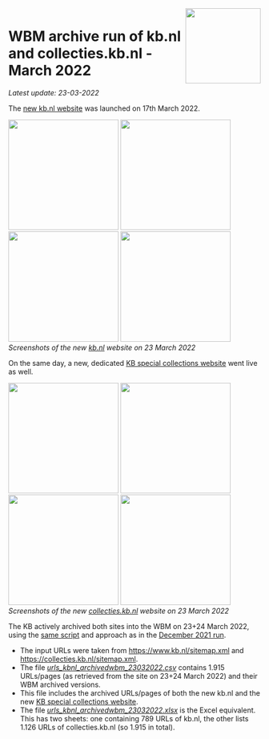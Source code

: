 <image src="https://upload.wikimedia.org/wikipedia/commons/thumb/1/17/Logo_Koninklijke_Bibliotheek_wordmark.svg/150px-Logo_Koninklijke_Bibliotheek_wordmark.svg.png" width="150" align="right"/>

# WBM archive run of kb.nl and collecties.kb.nl - March 2022
*Latest update: 23-03-2022*

The [new kb.nl website](https://www.kb.nl) was launched on 17th March 2022. 

<kbd><image src="images/kbnl_homepage_23032022.png" width="220"/></kbd>
<kbd><image src="images/kbnl_newspage_23032022.png" width="220"/></kbd>
<kbd><image src="images/kbnl_topstukpage_23032022.png" width="220"/></kbd>
<kbd><image src="images/kbnl_organisationpage_23032022.png" width="220"/></kbd>
<br clear="all"/>
*Screenshots of the new [kb.nl](https://www.kb.nl) website on 23 March 2022*

On the same day, a new, dedicated [KB special collections website](https://collecties.kb.nl) went live as well. 

<kbd><image src="images/collectieskbnl_homepage_23032022.png" width="220"/></kbd>
<kbd><image src="images/collectieskbnl_koopmanpage_23032022.png" width="220"/></kbd>
<kbd><image src="images/collectieskbnl_nlpoeziepage_23032022.png" width="220"></kbd>
<kbd><image src="images/collectieskbnl_dichterpage_23032022.png" width="220"></kbd>
<br clear="all"/>
*Screenshots of the new [collecties.kb.nl](https://collecties.kb.nl) website on 23 March 2022*

The KB actively archived both sites into the WBM on 23+24 March 2022, using the [same script](../../wbm-archiver_v2_30112021) and approach as in the [December 2021 run](../24122021/). 

* The input URLs were taken from https://www.kb.nl/sitemap.xml and https://collecties.kb.nl/sitemap.xml. 
* The file *[urls_kbnl_archivedwbm_23032022.csv](urls_kbnl_archivedwbm_23032022.csv)* contains 1.915 URLs/pages (as retrieved from the site on 23+24 March 2022) and their WBM archived versions.
* This file includes the archived URLs/pages of both the new kb.nl and the new [KB special collections website](https://collecties.kb.nl).
* The file *[urls_kbnl_archivedwbm_23032022.xlsx](urls_kbnl_archivedwbm_23032022.xlsx)* is the Excel equivalent. This has two sheets: one containing 789 URLs of kb.nl, the other lists 1.126 URLs of collecties.kb.nl (so 1.915 in total).

